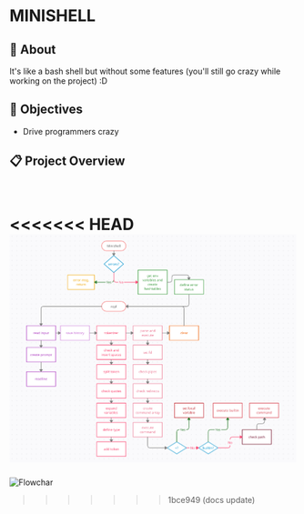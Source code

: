 
# MINISHELL

## 📖 About

It's like a bash shell but without some features (you'll still go crazy while working on the project) :D

## 🎯 Objectives

- Drive programmers crazy

## 📋 Project Overview

<br>

<<<<<<< HEAD
![Flowchar](/.docs/flowchart.png)
=======
![Flowchar](/docs/flowchart.png(minishell))
>>>>>>> 1bce949 (docs update)
